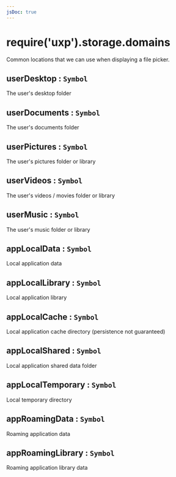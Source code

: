 ```yaml
---
jsDoc: true
---
```


<a name="module-storage-domains" id="module-storage-domains"></a>

# require('uxp').storage.domains
Common locations that we can use when displaying a file picker.



<a name="module-storage-domains-userdesktop" id="module-storage-domains-userdesktop"></a>

## userDesktop : `Symbol`
The user's desktop folder



<a name="module-storage-domains-userdocuments" id="module-storage-domains-userdocuments"></a>

## userDocuments : `Symbol`
The user's documents folder



<a name="module-storage-domains-userpictures" id="module-storage-domains-userpictures"></a>

## userPictures : `Symbol`
The user's pictures folder or library



<a name="module-storage-domains-uservideos" id="module-storage-domains-uservideos"></a>

## userVideos : `Symbol`
The user's videos / movies folder or library



<a name="module-storage-domains-usermusic" id="module-storage-domains-usermusic"></a>

## userMusic : `Symbol`
The user's music folder or library



<a name="module-storage-domains-applocaldata" id="module-storage-domains-applocaldata"></a>

## appLocalData : `Symbol`
Local application data



<a name="module-storage-domains-applocallibrary" id="module-storage-domains-applocallibrary"></a>

## appLocalLibrary : `Symbol`
Local application library



<a name="module-storage-domains-applocalcache" id="module-storage-domains-applocalcache"></a>

## appLocalCache : `Symbol`
Local application cache directory (persistence not guaranteed)



<a name="module-storage-domains-applocalshared" id="module-storage-domains-applocalshared"></a>

## appLocalShared : `Symbol`
Local application shared data folder



<a name="module-storage-domains-applocaltemporary" id="module-storage-domains-applocaltemporary"></a>

## appLocalTemporary : `Symbol`
Local temporary directory



<a name="module-storage-domains-approamingdata" id="module-storage-domains-approamingdata"></a>

## appRoamingData : `Symbol`
Roaming application data



<a name="module-storage-domains-approaminglibrary" id="module-storage-domains-approaminglibrary"></a>

## appRoamingLibrary : `Symbol`
Roaming application library data


